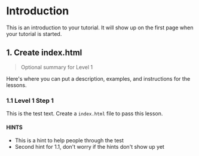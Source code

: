 
# Introduction

This is an introduction to your tutorial. It will show up on the first page when your tutorial is started.

## 1. Create index.html

> Optional summary for Level 1

Here's where you can put a description, examples, and instructions for the lessons.

### 1.1 Level 1 Step 1

This is the test text. Create a `index.html` file to pass this lesson.

#### HINTS

- This is a hint to help people through the test
- Second hint for 1.1, don't worry if the hints don't show up yet
